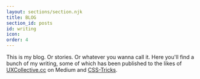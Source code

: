 ```yaml
---
layout: sections/section.njk
title: BLOG
section_id: posts
id: writing
icon: 
order: 4
---
```

This is my blog. Or stories. Or whatever you wanna call it. Here you'll find a bunch of my writing, some of which has been published to the likes of [UXCollective.cc](https://medium.com/@havard.brynjulfsen) on Medium and [CSS-Tricks](https://css-tricks.com/author/havardbrynjulfsen/).